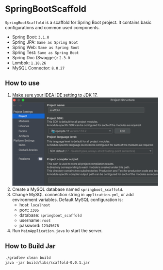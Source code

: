 # SpringBootScaffold
`SpringBootScaffold` is a scaffold for Spring Boot project. It contains basic configurations and common used components.
- Spring Boot: `3.1.0`
- Spring JPA: `Same as Spring Boot`
- Spring Web: `Same as Spring Boot`
- Spring Test: `Same as Spring Boot`
- Spring Doc (Swagger): `2.3.0`
- Lombok: `1.18.26`
- MySQL Connector: `8.0.27`


## How to use
1. Make sure your IDEA IDE setting to JDK 17.
   ![](ide.png)
2. Create a MySQL database named `springboot_scaffold`.
3. Change MySQL connection string in `application.yml`, or add environment variables. Default MySQL configuration is:
    - host: `localhost`
    - port: `3306`
    - database: `springboot_scaffold`
    - username: `root`
    - password: `12345678`
4. Run `MainApplication.java` to start the server.

## How to Build Jar
```shell
./gradlew clean build
java -jar build/libs/scaffold-0.0.1.jar
```
